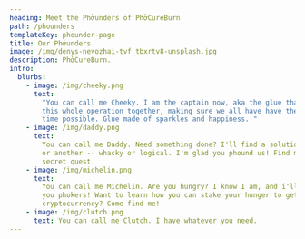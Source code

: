 ```yaml
---
heading: Meet the Phởunders of PhởCureBurn
path: /phounders
templateKey: phounder-page
title: Our Phởunders
image: /img/denys-nevozhai-tvf_tbxrtv8-unsplash.jpg
description: PhởCureBurn.
intro:
  blurbs:
    - image: /img/cheeky.png
      text:
        "You can call me Cheeky. I am the captain now, aka the glue that holds
        this whole operation together, making sure we all have have the best
        time possible. Glue made of sparkles and happiness. "
    - image: /img/daddy.png
      text:
        You can call me Daddy. Need something done? I'll find a solution one way
        or another -- whacky or logical. I'm glad you phound us! Find me for a
        secret quest.
    - image: /img/michelin.png
      text:
        You can call me Michelin. Are you hungry? I know I am, and i'll feed all
        you phokers! Want to learn how you can stake your hunger to get more
        cryptocurrency? Come find me!
    - image: /img/clutch.png
      text: You can call me Clutch. I have whatever you need.
---
```

